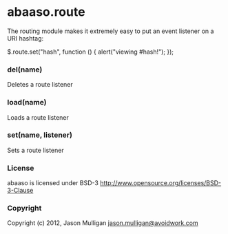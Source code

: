 # abaaso.route
The routing module makes it extremely easy to put an event listener on a URI hashtag:

$.route.set("hash", function () { alert("viewing #hash!"); }); 

### del(name)
Deletes a route listener

### load(name)
Loads a route listener

### set(name, listener)
Sets a route listener



### License
abaaso is licensed under BSD-3 http://www.opensource.org/licenses/BSD-3-Clause

### Copyright
Copyright (c) 2012, Jason Mulligan <jason.mulligan@avoidwork.com>